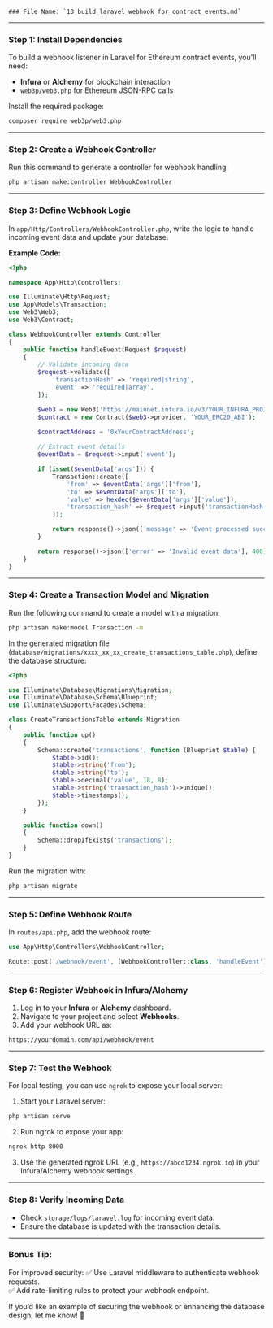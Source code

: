    ### File Name: `13_build_laravel_webhook_for_contract_events.md`

---

### **Step 1: Install Dependencies**
To build a webhook listener in Laravel for Ethereum contract events, you'll need:

- **Infura** or **Alchemy** for blockchain interaction
- `web3p/web3.php` for Ethereum JSON-RPC calls

Install the required package:  
```bash
composer require web3p/web3.php
```

---

### **Step 2: Create a Webhook Controller**
Run this command to generate a controller for webhook handling:  
```bash
php artisan make:controller WebhookController
```

---

### **Step 3: Define Webhook Logic**
In `app/Http/Controllers/WebhookController.php`, write the logic to handle incoming event data and update your database.

**Example Code:**
```php
<?php

namespace App\Http\Controllers;

use Illuminate\Http\Request;
use App\Models\Transaction;
use Web3\Web3;
use Web3\Contract;

class WebhookController extends Controller
{
    public function handleEvent(Request $request)
    {
        // Validate incoming data
        $request->validate([
            'transactionHash' => 'required|string',
            'event' => 'required|array',
        ]);

        $web3 = new Web3('https://mainnet.infura.io/v3/YOUR_INFURA_PROJECT_ID');
        $contract = new Contract($web3->provider, 'YOUR_ERC20_ABI');
        
        $contractAddress = '0xYourContractAddress';

        // Extract event details
        $eventData = $request->input('event');

        if (isset($eventData['args'])) {
            Transaction::create([
                'from' => $eventData['args']['from'],
                'to' => $eventData['args']['to'],
                'value' => hexdec($eventData['args']['value']),
                'transaction_hash' => $request->input('transactionHash'),
            ]);

            return response()->json(['message' => 'Event processed successfully'], 200);
        }

        return response()->json(['error' => 'Invalid event data'], 400);
    }
}
```

---

### **Step 4: Create a Transaction Model and Migration**
Run the following command to create a model with a migration:

```bash
php artisan make:model Transaction -m
```

In the generated migration file (`database/migrations/xxxx_xx_xx_create_transactions_table.php`), define the database structure:

```php
<?php

use Illuminate\Database\Migrations\Migration;
use Illuminate\Database\Schema\Blueprint;
use Illuminate\Support\Facades\Schema;

class CreateTransactionsTable extends Migration
{
    public function up()
    {
        Schema::create('transactions', function (Blueprint $table) {
            $table->id();
            $table->string('from');
            $table->string('to');
            $table->decimal('value', 18, 8);
            $table->string('transaction_hash')->unique();
            $table->timestamps();
        });
    }

    public function down()
    {
        Schema::dropIfExists('transactions');
    }
}
```

Run the migration with:  
```bash
php artisan migrate
```

---

### **Step 5: Define Webhook Route**
In `routes/api.php`, add the webhook route:

```php
use App\Http\Controllers\WebhookController;

Route::post('/webhook/event', [WebhookController::class, 'handleEvent']);
```

---

### **Step 6: Register Webhook in Infura/Alchemy**
1. Log in to your **Infura** or **Alchemy** dashboard.
2. Navigate to your project and select **Webhooks**.
3. Add your webhook URL as:  
```
https://yourdomain.com/api/webhook/event
```

---

### **Step 7: Test the Webhook**
For local testing, you can use `ngrok` to expose your local server:

1. Start your Laravel server:  
```bash
php artisan serve
```

2. Run ngrok to expose your app:  
```bash
ngrok http 8000
```

3. Use the generated ngrok URL (e.g., `https://abcd1234.ngrok.io`) in your Infura/Alchemy webhook settings.

---

### **Step 8: Verify Incoming Data**
- Check `storage/logs/laravel.log` for incoming event data.
- Ensure the database is updated with the transaction details.

---

### **Bonus Tip:**  
For improved security:
✅ Use Laravel middleware to authenticate webhook requests.  
✅ Add rate-limiting rules to protect your webhook endpoint.

If you’d like an example of securing the webhook or enhancing the database design, let me know! 🚀